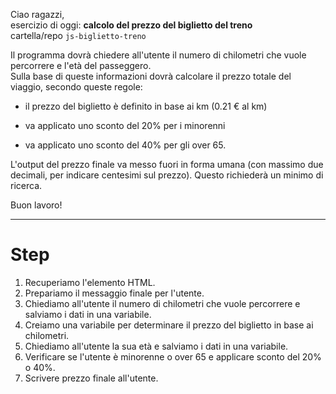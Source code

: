 Ciao ragazzi,  
esercizio di oggi: **calcolo del prezzo del biglietto del treno**  
cartella/repo `js-biglietto-treno`  

Il programma dovrà chiedere all'utente il numero di chilometri che vuole percorrere e l'età del passeggero.  
Sulla base di queste informazioni dovrà calcolare il prezzo totale del viaggio, secondo queste regole:  
- il prezzo del biglietto è definito in base ai km (0.21 € al km)

- va applicato uno sconto del 20% per i minorenni

- va applicato uno sconto del 40% per gli over 65.

L'output del prezzo finale va messo fuori in forma umana (con massimo due decimali, per indicare centesimi sul prezzo). Questo richiederà un minimo di ricerca.

Buon lavoro!

<hr>

# Step

1. Recuperiamo l'elemento HTML.
1. Prepariamo il messaggio finale per l'utente.
1. Chiediamo all'utente il numero di chilometri che vuole percorrere e salviamo i dati in una variabile.
1. Creiamo una variabile per determinare il prezzo del biglietto in base ai chilometri.
1. Chiediamo all'utente la sua età e salviamo i dati in una variabile.
1. Verificare se l'utente è minorenne o over 65 e applicare sconto del 20% o 40%.
1. Scrivere prezzo finale all'utente.